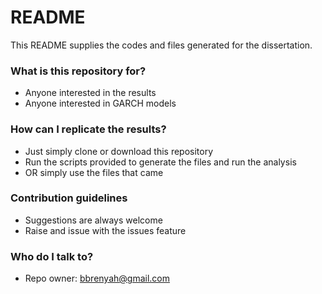 # README #

This README supplies the codes and files generated for the dissertation.

### What is this repository for? ###

* Anyone interested in the results
* Anyone interested in GARCH models

### How can I replicate the results? ###

* Just simply clone or download this repository
* Run the scripts provided to generate the files and run the analysis
* OR simply use the files that came 


### Contribution guidelines ###

* Suggestions are always welcome
* Raise and issue with the issues feature


### Who do I talk to? ###

* Repo owner: bbrenyah@gmail.com
